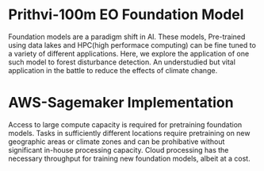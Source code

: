 # Prithvi-100m EO Foundation Model
Foundation models are a paradigm shift in AI. These models, Pre-trained using data lakes and HPC(high performace computing) can be fine tuned to a variety of different applications. Here, we explore the application of one such model to forest disturbance detection. An understudied but vital application in the battle to reduce the effects of climate change.

# AWS-Sagemaker Implementation
Access to large compute capacity is required for pretraining foundation models. Tasks in sufficiently different locations require pretraining on new geographic areas or climate zones and can be prohibative without significant in-house processing capacity. Cloud processing has the necessary throughput for training new foundation models, albeit at a cost.     










<!--

# Modifications for Forest Disturbance Detection

#### This project, undertaken as part of an internship with VITO Remote Sensing, focuses on fine-tuning the Prithvi-100m model to determine its capabilities in forest disturbance detection, as well as the model's capacity to fine tune to unseen SAR and InSAR data.

## Overview
### This repository details the extension of the Prithvi-100m model, pre-trained on contiguous US data by teams at NASA and IBM. Thus much of the documentation below is kept from the original repo. Included in this research is model config, preprocessing and running and analysis of the Prithvi model along with a U-Net model used for comparison. 

## Results
### While the Prithvi model marginally outperformed a U-Net model for the task of forest disturbance detection, the performance of both models were limited by data quality. A significant result which appeared from this research was that the highest and second highest performing models were U-Net models utilising InSAR and SAR data respectively. This result is in agreement with research conducted on InSAR data in my MSc Thesis, which showed the potential of InSAR coherence measures for forest disturbance detection. 


## Project Repository Structure
This project utilises a source-bin folder structure, with functions found in source and processing/analysis in bin. 
Preprocessing steps are labelled file 1-3 for HLS and Sentienl-1 data. 
Model run commands are found in the main project directory.




<!--
## Usage Instructions


## Project Repository Structure
This project utilises a source-bin folder structure, with functions found in source and processing/analysis in bin. 
Preprocessing steps are labelled file 1-3 for HLS and Sentienl-1 data. 
Model run commands are found in the main project directory.

- **bin/**: Main scripts for data preprocessing and analysis
  - **data_preprocessing_hls**:
    - `1_hls_run_processing_prep.py`: Step 1 - Prepare HLS processing
    - `2_dataset_run_management.py`: Step 2 - Manage dataset runs for HLS
    - `3_model_run_input_processor.py`: Step 3 - Process inputs for model runs
  - **data_preprocessing_sar**:
    - `1_sentinel1slc_bsc_coh_processing.py`: Step 1 - Sentinel-1 SLC, BSC, and Coherence processing
    - `2_sar_model_run_input_processor.py`: Step 2 - Process inputs for SAR model runs
    - `3_sar_run_processing_prep.py`: Step 3 - Prepare SAR processing runs
  - **run_analysis**: 
    - `inference_run_analysis.py`: Script for analyzing inference runs
    - `model_run_analysis.py`: Script for analyzing model runs
    - `test_run_analysis.py`: Script for analyzing test runs
- **configs**: Configuration files for OpenMM 
  - `burn_scars_config.py`: Config for burn scars model
  - `forest_disturbances_config.py`: Config for forest disturbances model
  - `multi_temporal_crop_classification.py`: Config for multi-temporal crop classification
  - `sen1floods11_config.py`: Config for Sentinel-1 floods model
- **geospatial_fm**: Geospatial Foundation Model
  - `datasets.py`: Datasets utilities and functions
  - `geospatial_fm.py`: Geospatial feature management core functions
  - `geospatial_pipelines.py`: Pipelines for geospatial processing
  - `temporal_encoder_decoder.py`: Temporal encoder-decoder models
- **src**: Source code with functions 
  - `custom_hooks.py`: Custom hooks for models
  - `dataset_management.py`: Dataset management utilities
  - `hls_stacks_prep.py`: HLS stack preparation utilities
  - `model_analysis.py`: Functions for model analysis
  - `model_input_processor.py`: Process model input data
  - `model_management.py`: Manage model training and inference
  - `sar_model_input_processor.py`: SAR model input processor
  - `sar_processing_prep.py`: Prepare SAR data processing
  - `test_analysis.py`: Analyze test metrics
  - `utility_functions.py`: General utility functions for data processing

- `dump_file.py`: File for deprecated or unused code
- `model_inference.py`: Script for model inference
- `model_inference_terminal_commands.py`: Commands for terminal-based model inference
- `run_conda_command.py`: Script for running conda environment commands
- `run_config.py`: Script for running configuration-based model training
- `run_inference_command.py`: Script for running model inference commands
- `run_test_command_prithvi.py`: Script for testing Prithvi model
- `run_test_command_unet.py`: Script for testing UNet model
- `run_unet_model_command.py`: Script for running UNet model training
- `PREVIOUSLY_USED_COMMANDS.txt`: Text file with previously used commands


# Image segmentation by foundation model finetuning

This repository shows three examples of how [Prithvi](https://huggingface.co/ibm-nasa-geospatial/Prithvi-100M) can be finetuned for downstream tasks. The examples include flood detection using Sentinel-2 data from the [Sen1Floods11](https://github.com/cloudtostreet/Sen1Floods11) dataset, burn scars detection using the [NASA HLS fire scars dataset](https://huggingface.co/datasets/nasa-impact/hls_burn_scars) and multi-temporal crop classification using the [NASA HLS multi-temporal crop classification dataset](https://huggingface.co/datasets/ibm-nasa-geospatial/multi-temporal-crop-classification).

## The approach
### Background
To finetune for these tasks in this repository, we make use of [MMSegmentation](https://mmsegmentation.readthedocs.io/en/0.x/), which provides an extensible framework for segmentation tasks. 

[MMSegmentation](https://mmsegmentation.readthedocs.io/en/0.x/) allows us to concatenate necks and heads appropriate for any segmentation downstream task to the encoder, and then perform the finetuning. This only requires setting up a config file detailing the desired model architecture, dataset setup and training strategy. 

We build extensions on top of [MMSegmentation](https://mmsegmentation.readthedocs.io/en/0.x/) to support our encoder and provide classes to read and augment remote sensing data (from .tiff files) using [MMSegmentation](https://mmsegmentation.readthedocs.io/en/0.x/) data pipelines. These extensions can be found in the [geospatial_fm](./geospatial_fm/) directory, and they are installed as a package on the top of [MMSegmentation](https://mmsegmentation.readthedocs.io/en/0.x/) for ease of use. If more advanced functionality is necessary, it should be added there.

### The pretrained backbone
The pretrained model we work with is a [ViT](https://arxiv.org/abs/2010.11929)operating as a [Masked Autoencoder](https://arxiv.org/abs/2111.06377), trained on [HLS](https://hls.gsfc.nasa.gov/) data. The encoder from this model is made available as the backbone and the weights can be downloaded from Hugging Face [here](https://huggingface.co/ibm-nasa-geospatial/Prithvi-100M/blob/main/Prithvi_100M.pt).


### The architectures
We use a simple architecture that adds a neck and segmentation head to the backbone. The neck concatenates and processes the transformer's token based embeddings into an embedding that can be fed into convolutional layers. The head processes this embedding into a segmentation mask. The code for the architecture can be found in [this file](./geospatial_fm/geospatial_fm.py).

### The pipeline
Additionally, we provide extra components for data loading pipelines in [geospatial_pipelines.py](./geospatial_fm/geospatial_pipelines.py). These are documented in the file.
We observe the MMCV convention that all operations assumes a channel-last format. Our tiff loader also assumes this is the format in which files are written, and offers a flag to automatically transpose a to channel-last format if this is not the case.
*However*, we also introduce some components with the prefix `Torch`, such as `TorchNormalize`. These components assume the torch convention of channel-first.

At some point during the pipeline, before feeding the data to the model, it is necessary to change to channel-first format.
We reccomend implementing the change after the `ToTensor` operation (which is also necessary at some point), using the `TorchPermute` operation.
## Setup
### Dependencies
1. Clone this repository
2. `conda create -n <environment-name> python==3.9`
3. `conda activate <environment-name>`
4. Install torch (tested for >=1.7.1 and <=1.11.0) and torchvision (tested for >=0.8.2 and <=0.12). May vary with your system. Please check at: https://pytorch.org/get-started/previous-versions/.
    1. e.g.: `pip install torch==1.11.0+cu115 torchvision==0.12.0+cu115 --extra-index-url https://download.pytorch.org/whl/cu115`
5. `cd` into the cloned repo
5. `pip install -e .`
6. `pip install -U openmim`
7. `mim install mmcv-full==1.6.2 -f https://download.openmmlab.com/mmcv/dist/{cuda_version}/{torch_version}/index.html`. Note that pre-built wheels (fast installs without needing to build) only exist for some versions of torch and CUDA. Check compatibilities here: https://mmcv.readthedocs.io/en/v1.6.2/get_started/installation.html
    1. e.g.: `mim install mmcv-full==1.6.2 -f https://download.openmmlab.com/mmcv/dist/cu115/torch1.11.0/index.html`

### Data

The flood detection dataset can be downloaded from [Sen1Floods11](https://github.com/cloudtostreet/Sen1Floods11). Splits in the `mmsegmentation` format are available in the `data_splits` folders.


The [NASA HLS fire scars dataset](https://huggingface.co/datasets/nasa-impact/hls_burn_scars) can be downloaded from Hugging Face.

The [NASA HLS multi-temporal crop classification dataset](https://huggingface.co/datasets/ibm-nasa-geospatial/multi-temporal-crop-classification) can be downloaded from Hugging Face.


## Running the finetuning
1. In the `configs` folder there are three config examples for the three segmentation tasks. Complete the configs with your setup specifications. Parts that must be completed are marked with `#TO BE DEFINED BY USER`. They relate to the location where you downloaded the dataset, pretrained model weights, the test set (e.g. regular one or Bolivia out of bag data) and where you are going to save the experiment outputs.

2. 
    a. With the conda env created above activated, run:
    
    `mim train mmsegmentation --launcher pytorch configs/sen1floods11_config.py` or 
    
    `mim train mmsegmentation --launcher pytorch configs/burn_scars.py` or
    
    `mim train mmsegmentation --launcher pytorch configs/multi_temporal_crop_classification.py`
    
    b. To run testing: 
    
    `mim test mmsegmentation configs/sen1floods11_config.py --checkpoint /path/to/best/checkpoint/model.pth --eval "mIoU"` or 
    
    `mim test mmsegmentation configs/burn_scars.py --checkpoint /path/to/best/checkpoint/model.pth --eval "mIoU"` or
    
    `mim test mmsegmentation configs/multi_temporal_crop_classification.py --checkpoint /path/to/best/checkpoint/model.pth --eval "mIoU"`

## Checkpoints on Hugging Face
We also provide checkpoints on Hugging Face for the [burn scars detection](https://huggingface.co/ibm-nasa-geospatial/Prithvi-100M-burn-scar) and the [multi temporal crop classification tasks](https://huggingface.co/ibm-nasa-geospatial/Prithvi-100M-multi-temporal-crop-classification).

## Running the inference
We provide a script to run inference on new data in GeoTIFF format. The data can be of any shape (e.g. height and width) as long as it follows the bands/channels of the original dataset. An example is shown below.

```
python model_inference.py -config /path/to/config/config.py -ckpt /path/to/checkpoint/checkpoint.pth -input /input/folder/ -output /output/folder/ -input_type tif -bands "[0,1,2,3,4,5]"
```

The `bands` parameter is useful in case the files used to run inference have the data in different orders/indexes than the original dataset.

## Additional documentation
This project builds on [MMSegmentation](https://mmsegmentation.readthedocs.io/en/0.x/) and [MMCV](https://mmcv.readthedocs.io/en/v1.5.0/). For additional documentation, consult their docs (please note this is currently version 0.30.0 of MMSegmentation and version 1.5.0 of MMCV, not latest).

## Citation

If this repository helped your research, please cite `HLS foundation` in your publications. Here is an example BibTeX entry:

```
@software{HLS_Foundation_2023,
    author          = {Jakubik, Johannes and Chu, Linsong and Fraccaro, Paolo and Bangalore, Ranjini and Lambhate, Devyani and Das, Kamal and Oliveira Borges, Dario and Kimura, Daiki and Simumba, Naomi and Szwarcman, Daniela and Muszynski, Michal and Weldemariam, Kommy and Zadrozny, Bianca and Ganti, Raghu and Costa, Carlos and Watson, Campbell and Mukkavilli, Karthik and Roy, Sujit and Phillips, Christopher and Ankur, Kumar and Ramasubramanian, Muthukumaran and Gurung, Iksha and Leong, Wei Ji and Avery, Ryan and Ramachandran, Rahul and Maskey, Manil and Olofossen, Pontus and Fancher, Elizabeth and Lee, Tsengdar and Murphy, Kevin and Duffy, Dan and Little, Mike and Alemohammad, Hamed and Cecil, Michael and Li, Steve and Khallaghi, Sam and Godwin, Denys and Ahmadi, Maryam and Kordi, Fatemeh and Saux, Bertrand and Pastick, Neal and Doucette, Peter and Fleckenstein, Rylie and Luanga, Dalton and Corvin, Alex and Granger, Erwan},
    doi             = {10.57967/hf/0952},
    month           = aug,
    title           = {{HLS Foundation}},
    repository-code = {https://github.com/nasa-impact/hls-foundation-os},
    year            = {2023}
}
```

-->
